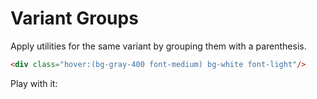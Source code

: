 # Variant Groups

Apply utilities for the same variant by grouping them with a parenthesis.

```html
<div class="hover:(bg-gray-400 font-medium) bg-white font-light"/>
```

Play with it:

<InlinePlayground
  :input="'bg-blue-200 font-light p-2\nhover:(bg-gray-400 font-medium)'"
  :showCSS="true"
  :showMode="true"
/>
